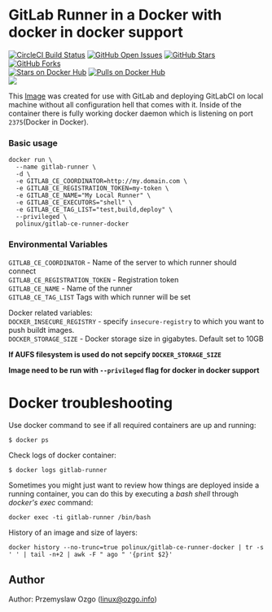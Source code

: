 # GitLab Runner in a Docker with docker in docker support

[![CircleCI Build Status](https://img.shields.io/circleci/project/pozgo/docker-gitlab-ce-runner-docker/master.svg)](https://circleci.com/gh/pozgo/docker-gitlab-ce-runner-docker/tree/master)
[![GitHub Open Issues](https://img.shields.io/github/issues/pozgo/docker-gitlab-ce-runner-docker.svg)](https://github.com/pozgo/docker-gitlab-ce-runner-docker/issues)
[![GitHub Stars](https://img.shields.io/github/stars/pozgo/docker-gitlab-ce-runner-docker.svg)](https://github.com/pozgo/docker-gitlab-ce-runner-docker)
[![GitHub Forks](https://img.shields.io/github/forks/pozgo/docker-gitlab-ce-runner-docker.svg)](https://github.com/pozgo/docker-gitlab-ce-runner-docker-docker)  
[![Stars on Docker Hub](https://img.shields.io/docker/stars/polinux/gitlab-ce-runner-docker.svg)](https://hub.docker.com/r/polinux/gitlab-ce-runner-docker)
[![Pulls on Docker Hub](https://img.shields.io/docker/pulls/polinux/gitlab-ce-runner-docker.svg)](https://hub.docker.com/r/polinux/gitlab-ce-runner-docker)  
[![](https://images.microbadger.com/badges/image/polinux/gitlab-ce-runner-docker.svg)](http://microbadger.com/images/polinux/gitlab-ce-runner-docker)  


This [Image]() was created for use with GitLab and deploying GitLabCI on local machine without all configuration hell that comes with it. Inside of the container there is fully working docker daemon which is listening on port `2375`(Docker in Docker).

### Basic usage

    docker run \
      --name gitlab-runner \
      -d \
      -e GITLAB_CE_COORDINATOR=http://my.domain.com \
      -e GITLAB_CE_REGISTRATION_TOKEN=my-token \
      -e GITLAB_CE_NAME="My Local Runner" \
      -e GITLAB_CE_EXECUTORS="shell" \
      -e GITLAB_CE_TAG_LIST="test,build,deploy" \
      --privileged \
      polinux/gitlab-ce-runner-docker


### Environmental Variables

`GITLAB_CE_COORDINATOR` - Name of the server to which runner should connect  
`GITLAB_CE_REGISTRATION_TOKEN` - Registration token  
`GITLAB_CE_NAME` - Name of the runner  
`GITLAB_CE_TAG_LIST` Tags with which runner will be set

Docker related variables:  
`DOCKER_INSECURE_REGISTRY` - specify `insecure-registry` to which you want to push buildt images.  
`DOCKER_STORAGE_SIZE` - Docker storage size in gigabytes. Default set to 10GB

**If AUFS filesystem is used do not sepcify `DOCKER_STORAGE_SIZE`**

**Image need to be run with `--privileged` flag for docker in docker support**

Docker troubleshooting
======================

Use docker command to see if all required containers are up and running:
```
$ docker ps
```

Check logs of docker container:
```
$ docker logs gitlab-runner
```

Sometimes you might just want to review how things are deployed inside a running
 container, you can do this by executing a _bash shell_ through _docker's
 exec_ command:
```
docker exec -ti gitlab-runner /bin/bash
```

History of an image and size of layers:
```
docker history --no-trunc=true polinux/gitlab-ce-runner-docker | tr -s ' ' | tail -n+2 | awk -F " ago " '{print $2}'
```

## Author

Author: Przemyslaw Ozgo (<linux@ozgo.info>)
